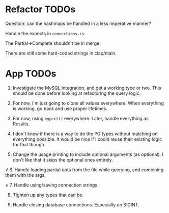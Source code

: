 # Refactor TODOs
Question: can the hashmaps be handled in a less imperative manner?

Handle the expects in `connections.rs`.

The Partial->Complete shouldn't be in merge.

There are still some hard-coded strings in clap/main.

# App TODOs
1. Investigate the MySQL integration, and get a working type or two. This should be done before looking at refactoring the query logic.

2. For now, I'm just going to clone all values everywhere. When everything is working, go back and use proper lifetimes.

3. For now, using `expect()` everywhere. Later, handle everything as Results.

4. I don't know if there is a way to do the PG types without matching on everything possible. It would be nice if I could reuse their existing logic for that though.

5. Change the usage printing to include optional arguments (as optional). I don't like that it skips the optional ones entirely.

√ 6. Handle loading partial opts from the file while querying, and combining them with the args.

× 7. Handle using/saving connection strings.

8. Tighten up any types that can be.

9. Handle closing database connections. Especially on SIGINT.
